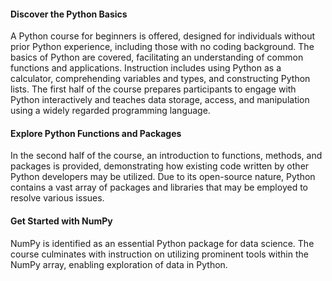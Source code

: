 #### Discover the Python Basics

A Python course for beginners is offered, designed for individuals without prior Python experience, including those with no coding background. The basics of Python are covered, facilitating an understanding of common functions and applications. Instruction includes using Python as a calculator, comprehending variables and types, and constructing Python lists. The first half of the course prepares participants to engage with Python interactively and teaches data storage, access, and manipulation using a widely regarded programming language.

#### Explore Python Functions and Packages

In the second half of the course, an introduction to functions, methods, and packages is provided, demonstrating how existing code written by other Python developers may be utilized. Due to its open-source nature, Python contains a vast array of packages and libraries that may be employed to resolve various issues.

#### Get Started with NumPy

NumPy is identified as an essential Python package for data science. The course culminates with instruction on utilizing prominent tools within the NumPy array, enabling exploration of data in Python.